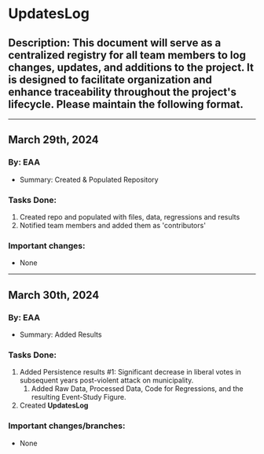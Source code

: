 # UpdatesLog
## Description: This document will serve as a centralized registry for all team members to log changes, updates, and additions to the project. It is designed to facilitate organization and enhance traceability throughout the project's lifecycle. Please maintain the following format.

---

## March 29th, 2024
### By: EAA
* Summary: Created & Populated Repository

### Tasks Done:

1. Created repo and populated with files, data, regressions and results
2. Notified team members and added them as 'contributors'

### Important changes:
- None
   
---

## March 30th, 2024
### By: EAA
* Summary: Added Results

### Tasks Done:

1. Added Persistence results #1: Significant decrease in liberal votes in subsequent years post-violent attack on municipality.
   1. Added Raw Data, Processed Data, Code for Regressions, and the resulting Event-Study Figure.
2. Created **UpdatesLog**

### Important changes/branches:
- None